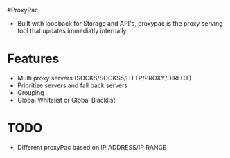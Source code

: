 
#ProxyPac

* Built with loopback for Storage and API's, proxypac is the proxy serving tool that updates immediatly internally.


# Features

* Multi proxy servers (SOCKS/SOCKS5/HTTP/PROXY/DIRECT)
* Prioritize servers and fall back servers
* Grouping
* Global Whitelist or Global Blacklist


# TODO

* Different proxyPac based on IP ADDRESS/IP RANGE 

